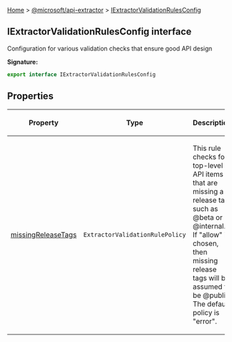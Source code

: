 [Home](./index) &gt; [@microsoft/api-extractor](./api-extractor.md) &gt; [IExtractorValidationRulesConfig](./api-extractor.iextractorvalidationrulesconfig.md)

## IExtractorValidationRulesConfig interface

Configuration for various validation checks that ensure good API design

<b>Signature:</b>

```typescript
export interface IExtractorValidationRulesConfig 
```

## Properties

|  <p>Property</p> | <p>Type</p> | <p>Description</p> |
|  --- | --- | --- |
|  <p>[missingReleaseTags](./api-extractor.iextractorvalidationrulesconfig.missingreleasetags.md)</p> | <p>`ExtractorValidationRulePolicy`</p> | <p>This rule checks for top-level API items that are missing a release tag such as @<!-- -->beta or @<!-- -->internal. If "allow" is chosen, then missing release tags will be assumed to be @<!-- -->public. The default policy is "error".</p> |

